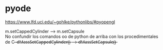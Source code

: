 # pyode
https://www.lfd.uci.edu/~gohlke/pythonlibs/#pyopengl

m.setCappedCylinder --> m.setCapsule<br>
No confundir los comandos oo de python de arriba con los procedimentales de C  ̶ ̶d̶M̶a̶s̶s̶S̶e̶t̶C̶a̶p̶p̶e̶d̶C̶y̶l̶i̶n̶d̶e̶r̶(̶)̶  --> ̶d̶M̶a̶s̶s̶S̶e̶t̶C̶a̶p̶s̶u̶l̶e̶(̶)̶

